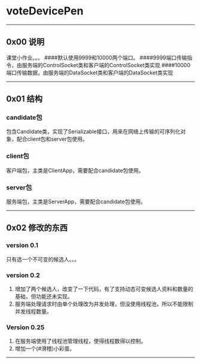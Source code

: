 # voteDevicePen
*****

## 0x00 说明
课堂小作业。。。
####默认使用9999和10000两个端口。
####9999端口传输指令，由服务端的ControlSocket类和客户端的ControlSocket类实现
####10000端口传输数据，由服务端的DataSocket类和客户端的DataSocket类实现

***

## 0x01 结构

### candidate包
包含Candidate类，实现了Serializable接口，用来在网络上传输的可序列化对象，配合client包和server包使用。

### client包
客户端包，主类是ClientApp，需要配合candidate包使用。

### server包
服务端包，主类是ServerApp，需要配合candidate包使用。

***

## 0x02 修改的东西

### version 0.1
只有选一个不可变的候选人。。。

### version 0.2
1. 增加了两个候选人，改变了一下代码，有了支持动态可变候选人资料和数量的基础，但功能还未实现。  
2. 服务端处理请求时由单个处理改为并发处理，但没使用线程池，所以不能限制并发线程数量。

### Version 0.25
1. 在服务端使用了线程池管理线程，使得线程数得以控制。
2. 增加一个(#滑稽)小彩蛋。

***
